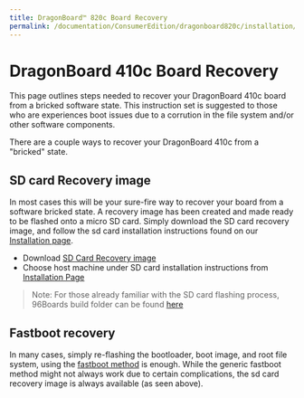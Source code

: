 ```yaml
---
title: DragonBoard™ 820c Board Recovery
permalink: /documentation/ConsumerEdition/dragonboard820c/installation/board-recovery.md.html
---
```

# DragonBoard 410c Board Recovery

This page outlines steps needed to recover your DragonBoard 410c board from a bricked software state. This instruction set is suggested to those who are experiences boot issues due to a corrution in the file system and/or other software components.

There are a couple ways to recover your DragonBoard 410c from a "bricked" state.

## SD card Recovery image

In most cases this will be your sure-fire way to recover your board from a software bricked state. A recovery image has been created and made ready to be flashed onto a micro SD card. Simply download the SD card recovery image, and follow the sd card installation instructions found on our [Installation page](../installation/).

- Download [SD Card Recovery image](http://builds.96boards.org/releases/dragonboard410c/linaro/rescue/latest/dragonboard410c_sdcard_rescue-*.zip)
- Choose host machine under SD card installation instructions from [Installation Page](../installation/)

> Note: For those already familiar with the SD card flashing process, 96Boards build folder can be found [here](http://builds.96boards.org/releases/dragonboard410c/linaro/rescue/latest/) 

## Fastboot recovery

In many cases, simply re-flashing the bootloader, boot image, and root file system, using the [fastboot method](../installation/#fastboot-method) is enough. While the generic fastboot method might not always work due to certain complications, the sd card recovery image is always available (as seen above).
